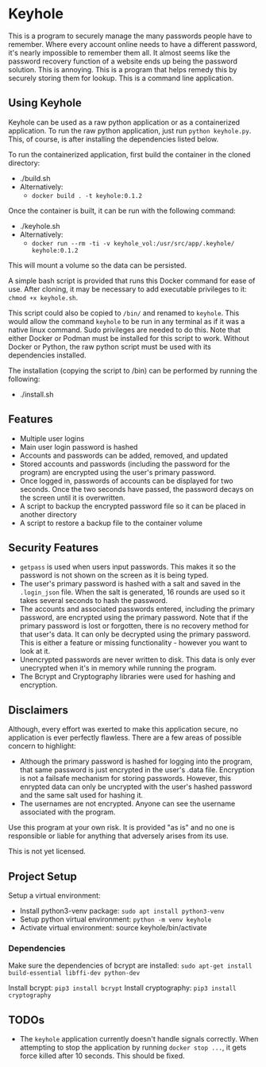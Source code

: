 # Keyhole

This is a program to securely manage the many passwords people have to
remember. Where every account online needs to have a different password,
it's nearly impossible to remember them all. It almost seems like the password
recovery function of a website ends up being the password solution. This is
annoying. This is a program that helps remedy this by securely storing them
for lookup. This is a command line application.

## Using Keyhole

Keyhole can be used as a raw python application or as a containerized 
application. To run the raw python application, just run `python keyhole.py`.
This, of course, is after installing the dependencies listed below.

To run the containerized application, first build the container in the cloned
directory:
* ./build.sh
* Alternatively:
  * `docker build . -t keyhole:0.1.2`

Once the container is built, it can be run with the following command:
* ./keyhole.sh
* Alternatively:
  * `docker run --rm -ti -v keyhole_vol:/usr/src/app/.keyhole/ keyhole:0.1.2`

This will mount a volume so the data can be persisted.

A simple bash script is provided that runs this Docker command for ease of use.
After cloning, it may be necessary to add executable privileges to it:
`chmod +x keyhole.sh`.

This script could also be copied to `/bin/` and renamed to `keyhole`. This 
would allow the command `keyhole` to be run in any terminal as if it was
a native linux command. Sudo privileges are needed to do this. Note that
either Docker or Podman must be installed for this script to work. Without
Docker or Python, the raw python script must be used with its dependencies
installed.

The installation (copying the script to /bin) can be performed by running
the following:
* ./install.sh

## Features

* Multiple user logins
* Main user login password is hashed
* Accounts and passwords can be added, removed, and updated
* Stored accounts and passwords (including the password for the program)
are encrypted using the user's primary password.
* Once logged in, passwords of accounts can be displayed for two seconds. 
Once the two seconds have passed, the password decays on the screen until
it is overwritten.
* A script to backup the encrypted password file so it can be placed in another
  directory
* A script to restore a backup file to the container volume

## Security Features 

* `getpass` is used when users input passwords. This makes it so the password
is not shown on the screen as it is being typed.
* The user's primary password is hashed with a salt and saved in the 
`.login_json` file. When the salt is generated, 16 rounds are used so it takes
several seconds to hash the password.
* The accounts and associated passwords entered, including the primary password,
are encrypted using the primary password. Note that if the primary password is
lost or forgotten, there is no recovery method for that user's data. It can only
be decrypted using the primary password. This is either a feature or missing
functionality - however you want to look at it.
* Unencrypted passwords are never written to disk. This data is only ever 
unecrypted when it's in memory while running the program.
* The Bcrypt and Cryptography libraries were used for hashing and encryption.

## Disclaimers

Although, every effort was exerted to make this application secure, no
application is ever perfectly flawless. There are a few areas of possible
concern to highlight:

* Although the primary password is hashed for logging into the program,
that same password is just encrypted in the user's .data file. Encryption
is not a failsafe mechanism for storing passwords. However, this enrypted
data can only be uncrypted with the user's hashed password and the same
salt used for hashing it.
* The usernames are not encrypted. Anyone can see the username associated
with the program.

Use this program at your own risk. It is provided "as is" and no one 
is responsible or liable for anything that adversely arises from its use.

This is not yet licensed.

## Project Setup
Setup a virtual environment: 
* Install python3-venv package: `sudo apt install python3-venv`
* Setup python virtual environment: `python -m venv keyhole`
* Activate virtual environment: source keyhole/bin/activate

### Dependencies
Make sure the dependencies of bcrypt are installed: 
`sudo apt-get install build-essential libffi-dev python-dev`

Install bcrypt: `pip3 install bcrypt`
Install cryptography: `pip3 install cryptography`

## TODOs

* The `keyhole` application currently doesn't handle signals correctly. When
  attempting to stop the application by running `docker stop ...`, it gets
  force killed after 10 seconds. This should be fixed.
